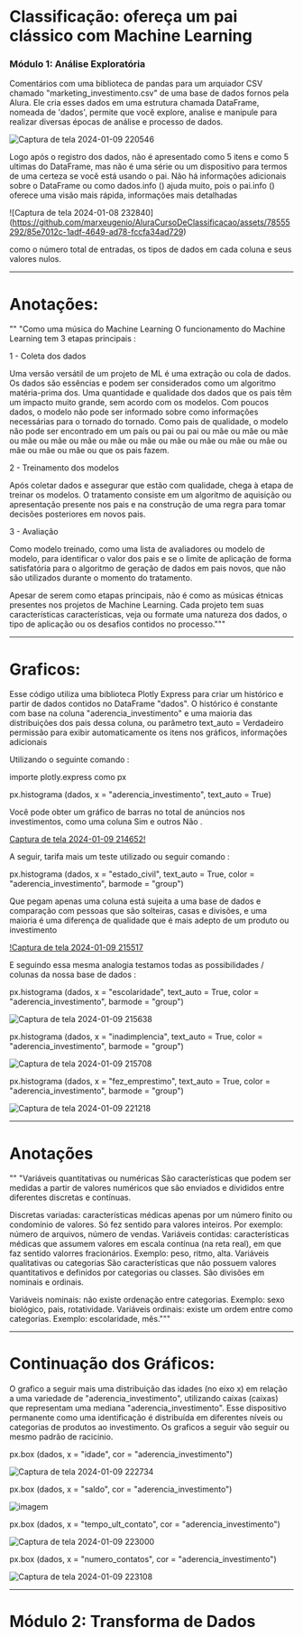 # Classificação: ofereça um pai clássico com Machine Learning

### Módulo 1: Análise Exploratória

Comentários com uma biblioteca de pandas para um arquiador CSV chamado "marketing_investimento.csv" de uma base de dados fornos pela Alura. Ele cria esses dados em uma estrutura chamada DataFrame, nomeada de 'dados', permite que você explore, analise e manipule para realizar diversas épocas de análise e processo de dados.

![Captura de tela 2024-01-09 220546](https://github.com/marxeugenio/AluraCursoDeClassificacao/assets/78555292/6af0a37f-d42f-47e4-9549-1636f1f1805a)


Logo após o registro dos dados, não é apresentado como 5 itens e como 5 ultimas do DataFrame, mas não é uma série ou um dispositivo para termos de uma certeza se você está usando o pai. Não há informações adicionais sobre o DataFrame ou como dados.info () ajuda muito, pois o pai.info () oferece uma visão mais rápida, informações mais detalhadas 

![Captura de tela 2024-01-08 232840] (https://github.com/marxeugenio/AluraCursoDeClassificacao/assets/78555292/85e7012c-1adf-4649-ad78-fccfa34ad729)


como o número total de entradas, os tipos de dados em cada coluna e seus valores nulos.

---------------------------------- ---------------------------------- ---------------------------------- ---------------------------------- ------------------ ------------------ ------------------ ----------------------

# Anotações:

"" "Como uma música do Machine Learning
O funcionamento do Machine Learning tem 3 etapas principais :

1 - Coleta dos dados

Uma versão versátil de um projeto de ML é uma extração ou cola de dados. Os dados são essências e podem ser considerados como um algoritmo matéria-prima dos. Uma quantidade e qualidade dos dados que os pais têm um impacto muito grande, sem acordo com os modelos. Com poucos dados, o modelo não pode ser informado sobre como informações necessárias para o tornado do tornado. Como pais de qualidade, o modelo não pode ser encontrado em um país ou pai ou pai ou mãe ou mãe ou mãe ou mãe ou mãe ou mãe ou mãe ou mãe ou mãe ou mãe ou mãe ou mãe ou mãe ou mãe ou mãe ou que os pais fazem.

2 - Treinamento dos modelos

Após coletar dados e assegurar que estão com qualidade, chega à etapa de treinar os modelos. O tratamento consiste em um algoritmo de aquisição ou apresentação presente nos pais e na construção de uma regra para tomar decisões posteriores em novos pais.

3 - Avaliação

Como modelo treinado, como uma lista de avaliadores ou modelo de modelo, para identificar o valor dos pais e se o limite de aplicação de forma satisfatória para o algoritmo de geração de dados em pais novos, que não são utilizados durante o momento do tratamento.

Apesar de serem como etapas principais, não é como as músicas étnicas presentes nos projetos de Machine Learning. Cada projeto tem suas características características, veja ou formate uma natureza dos dados, o tipo de aplicação ou os desafios contidos no processo."""

---------------------------------- ---------------------------------- ---------------------------------- ---------------------------------- ------------------ ------------------ ----------------------
# Graficos:

Esse código utiliza uma biblioteca Plotly Express para criar um histórico e partir de dados contidos no DataFrame "dados". O histórico é constante com base na coluna "aderencia_investimento" e uma maioria das distribuições dos pais dessa coluna, ou parâmetro text_auto = Verdadeiro permissão para exibir automaticamente os itens nos gráficos, informações adicionais

Utilizando o seguinte comando :

importe plotly.express como px

px.histograma (dados, x = "aderencia_investimento", text_auto = True)

Você pode obter um gráfico de barras no total de anúncios nos investimentos, como uma coluna Sim e outros Não .

[Captura de tela 2024-01-09 214652!](https://github.com/marxeugenio/AluraCursoDeClassificacao/assets/78555292/38d0580c-ad81-4951-87c3-861fbe1f45bc)


A seguir, tarifa mais um teste utilizado ou seguir comando :

px.histograma (dados, x = "estado_civil", text_auto = True, color = "aderencia_investimento", barmode = "group")

Que pegam apenas uma coluna está sujeita a uma base de dados e comparação com pessoas que são solteiras, casas e divisões, e uma maioria é uma diferença de qualidade que é mais adepto de um produto ou investimento

[!Captura de tela 2024-01-09 215517](https://github.com/marxeugenio/AluraCursoDeClassificacao/assets/78555292/d55983bf-71f9-4120-bbe1-3057e9c7c77b)


E seguindo essa mesma analogia testamos todas as possibilidades / colunas da nossa base de dados :

px.histograma (dados, x = "escolaridade", text_auto = True, color = "aderencia_investimento", barmode = "group")

![Captura de tela 2024-01-09 215638](https://github.com/marxeugenio/AluraCursoDeClassificacao/assets/78555292/f2630512-d089-41c3-9eac-ab0791d686d3)

px.histograma (dados, x = "inadimplencia", text_auto = True, color = "aderencia_investimento", barmode = "group")

![Captura de tela 2024-01-09 215708](https://github.com/marxeugenio/AluraCursoDeClassificacao/assets/78555292/844c1683-6db2-49d1-871c-6670540d717d)

px.histograma (dados, x = "fez_emprestimo", text_auto = True, color = "aderencia_investimento", barmode = "group")

![Captura de tela 2024-01-09 221218](https://github.com/marxeugenio/AluraCursoDeClassificacao/assets/78555292/3456aab1-8414-467b-b330-13200fa11e37)

---------------------------------- ---------------------------------- ---------------------------------- ---------------------------------- ------------------ ------------------ ------------------ ------------------ ----------------------

# Anotações

"" "Variáveis quantitativas ou numéricas
São características que podem ser medidas a partir de valores numéricos que são enviados e divididos entre diferentes discretas e contínuas.

Discretas variadas: características médicas apenas por um número finito ou condomínio de valores. Só fez sentido para valores inteiros. Por exemplo: número de arquivos, número de vendas.
Variáveis contidas: características médicas que assumem valores em escala contínua (na reta real), em que faz sentido valorres fracionários. Exemplo: peso, ritmo, alta.
Variáveis qualitativas ou categorias
São características que não possuem valores quantitativos e definidos por categorias ou classes. São divisões em nominais e ordinais.

Variáveis nominais: não existe ordenação entre categorias. Exemplo: sexo biológico, pais, rotatividade.
Variáveis ordinais: existe um ordem entre como categorias. Exemplo: escolaridade, mês."""

---------------------------------- ---------------------------------- ---------------------------------- ---------------------------------- ------------------ ------------------ ------------------ ----------------------

# Continuação dos Gráficos:

O grafico a seguir mais uma distribuição das idades (no eixo x) em relação a uma variedade de "aderencia_investimento", utilizando caixas (caixas) que representam uma mediana "aderencia_investimento". Esse dispositivo permanente como uma identificação é distribuída em diferentes níveis ou categorias de produtos ao investimento. Os graficos a seguir vão seguir ou mesmo padrão de racicinio.

px.box (dados, x = "idade", cor = "aderencia_investimento")

![Captura de tela 2024-01-09 222734](https://github.com/marxeugenio/AluraCursoDeClassificacao/assets/78555292/6fb5ad07-7f3e-483a-bdb0-836d762b7171)


px.box (dados, x = "saldo", cor = "aderencia_investimento")

![imagem](https://github.com/marxeugenio/AluraCursoDeClassificacao/assets/78555292/62dc87c3-2a11-40e8-ad19-20a92a16f169)

px.box (dados, x = "tempo_ult_contato", cor = "aderencia_investimento")

![Captura de tela 2024-01-09 223000](https://github.com/marxeugenio/AluraCursoDeClassificacao/assets/78555292/6673b8d1-fe98-401c-8794-7c2e270eb857)

px.box (dados, x = "numero_contatos", cor = "aderencia_investimento")

![Captura de tela 2024-01-09 223108](https://github.com/marxeugenio/AluraCursoDeClassificacao/assets/78555292/b804a5c7-3722-47cd-87d7-f7c4e89447fe)

---------------------------------- ---------------------------------- ---------------------------------- ---------------------------------- ------------------ ------------------ ------------------ ------------------ ----------------------

# Módulo 2: Transforma de Dados










